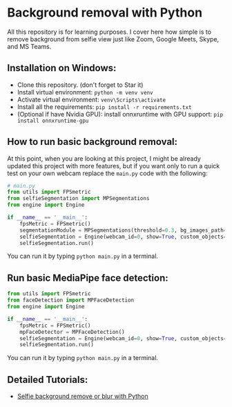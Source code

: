 # Background removal with Python

All this repository is for learning purposes. I cover here how simple is to remove background from selfie view just like Zoom, Google Meets, Skype, and MS Teams.

## Installation on Windows:
- Clone this repository. (don't forget to Star it)
- Install virtual environment: ```python -m venv venv```
- Activate virtual environment: ```venv\Scripts\activate```
- Install all the requirements: ```pip install -r requirements.txt```
- (Optional if have Nvidia GPU): install onnxruntime with GPU support: ```pip install onnxruntime-gpu```

## How to run basic background removal:
At this point, when you are looking at this project, I might be already updated this project with more features, but if you want only to run a quick test on your own webcam replace the ```main.py``` code with the following:
```Python
# main.py
from utils import FPSmetric
from selfieSegmentation import MPSegmentations
from engine import Engine

if __name__ == '__main__':
    fpsMetric = FPSmetric()
    segmentationModule = MPSegmentations(threshold=0.3, bg_images_path='', bg_blur_ratio=(45, 45))
    selfieSegmentation = Engine(webcam_id=0, show=True, custom_objects=[segmentationModule, fpsMetric])
    selfieSegmentation.run()
```
You can run it by typing ```python main.py``` in a terminal.

## Run basic MediaPipe face detection:
```Python
from utils import FPSmetric
from faceDetection import MPFaceDetection
from engine import Engine

if __name__ == '__main__':
    fpsMetric = FPSmetric()
    mpFaceDetector = MPFaceDetection() 
    selfieSegmentation = Engine(webcam_id=0, show=True, custom_objects=[mpFaceDetector, fpsMetric])
    selfieSegmentation.run()
```
You can run it by typing ```python main.py``` in a terminal.

## Detailed Tutorials:
- [Selfie background remove or blur with Python](https://pylessons.com/remove-background)
